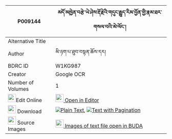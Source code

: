 |P009144|མདོ་མཁྱེན་བརྩེ་ཡེ་ཤེས་རྡོ་རྗེའི་གདུང་རྒྱུད་རིམ་བྱོན་གྱི་རྣམ་ཐར་གསལ་བའི་མེ་ལོང་། 
| --- | --- 
|Alternative Title |
|Author| མི་ཉག་པ་ཐུབ་བསྟན་ཆོས་དར།
|BDRC ID | W1KG987
|Creator | Google OCR
|Number of Volumes| 1
|<img width="25" src="https://img.icons8.com/color/25/000000/edit-property.png">Edit Online| [<img width="25" src="https://avatars.githubusercontent.com/u/45091458?s=200&v=4"> Open in Editor](http://editor.openpecha.org/P009144)
|<img width="25" src="https://img.icons8.com/fluent/48/000000/download-2.png"/>  Download | [![](https://img.icons8.com/color/20/000000/txt.png)Plain Text](https://github.com/Openpecha/P009144/releases/download/v1/do_khyentse_yeshe_dorje_i_dung_plain_P009144.zip), [![](https://img.icons8.com/color/20/000000/txt.png)Text with Pagination](https://github.com/Openpecha/P009144/releases/download/v1/do_khyentse_yeshe_dorje_i_dung_pages_P009144.zip)
|<img width="25" src="https://img.icons8.com/plasticine/100/000000/pictures-folder.png"/>  Source Images | [<img width="25" src="https://library.bdrc.io/icons/BUDA-small.svg"> Images of text file open in BUDA](https://library.bdrc.io/show/bdr:W1KG987)